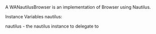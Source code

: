 A WANautilusBrowser is an implementation of Browser using Nautilus.

Instance Variables
	nautilus:		<Nautilus>

nautilus
	- the nautilus instance to delegate to
